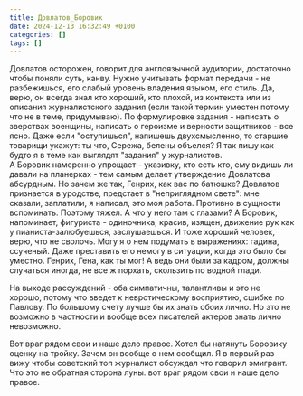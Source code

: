 ```yaml
---
title: Довлатов_Боровик
date: 2024-12-13 16:32:49 +0100
categories: []
tags: []
---
```

Довлатов осторожен, говорит для  англоязычной  аудитории, достаточно чтобы поняли  суть, канву. Нужно учитывать формат передачи - не разбежишься, его слабый уровень владения языком, его стиль. Да, верю, он всегда знал кто хороший, кто плохой, из контекста или из описания журналистского задания (если такой термин уместен потому что не в теме, придумываю).
По формулировке задания  - написать о зверствах военщины, написать о героизме и верности защитников - все ясно.
  Даже если "оступишься", напишешь двухсмысленно, то старшие товарищи укажут: ты что, Сережа, белены объелся?   Я так пишу как будто я в теме как выглядят "задания" у журналистов.  
А Боровик намеренно упрощает - указивку, кто есть кто, ему видишь ли давали  на планерках - тем самым делает утверждение Довлатова абсурдным. Но зачем же так, Генрих, как вас по батюшке? 
 Довлатов признается в уродстве, предстает в "неприглядном свете": мне сказали, заплатили, я написал,  это моя работа.  Противно в сущности вспоминать.  Поэтому тяжел. А что у него там с глазами? 
А Боровик, напоминает, фигуриста -  одиночника, красив, изящен, движение рук как у пианиста-залюбуешься, заслушаешься.
И тоже хороший человек,  верю, что не сволочь. Могу я о нем подумать в выражениях: гадина, ссученый.  Даже преставить его  немогу в ситуации, когда это было бы уместно.  Генрих, Гена, как ты мог! А ведь они были за кадром, должны случаться иногда, не все ж порхать, скользить по водной глади.

На выходе рассуждений  - оба симпатичны, талантливы  и это не хорошо, потому что введет к  невротическому восприятию, сшибке  по Павлову. По большому счету лучше бы их знать обоих лично. Но это не возможно в частности и вообще всех писателей актеров знать лично невозможно.  

Вот враг рядом свои и наше дело правое. Хотел бы натянуть Боровику оценку на тройку. Зачем он вообще о нем сообщил. Я в первый раз вижу чтобы советский топ журналист обсуждал что говорил эмигрант. 
Что это не обратная сторона луны.
вот враг рядом свои и наше дело правое.
